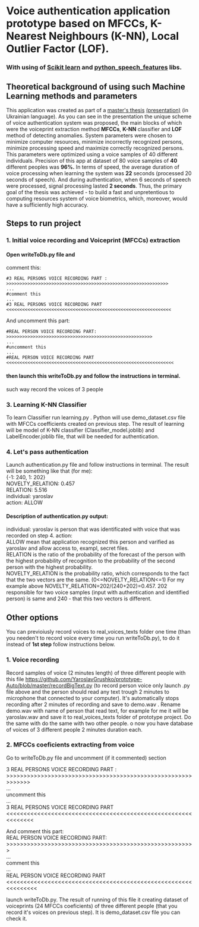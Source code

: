 # Voice authentication application prototype based on MFCCs, K-Nearest Neighbours (K-NN), Local Outlier Factor (LOF). 
### With using of [Scikit learn](https://scikit-learn.org/stable/) and [python_speech_features](https://python-speech-features.readthedocs.io/en/latest/) libs.
## Theoretical background of using such Machine Learning methods and parameters 
This application was created as part of a [master's thesis](https://ela.kpi.ua/handle/123456789/32176) [(presentation)](http://mmsa.kpi.ua/sites/default/files/abstracts/2019_m_sai_grushko_y_uk_presentation.pdf) (in Ukrainian language). As you can see in the presentation the unique scheme of voice authentication system was proposed, the main blocks of which were the voiceprint extraction method **MFCCs**, **K-NN** classifier and **LOF** method of detecting anomalies. System parameters were chosen to minimize computer resources, minimize incorrectly recognized persons, minimize processing speed and maximize correctly recognized persons. This parameters were optimized using a voice samples of 40 different individuals. Precision of this app at dataset of 80 voice samples of **40** different peoples was **96%.** 
In terms of speed, the average duration of voice processing when learning the system was **22** seconds (processed 20 seconds of speech). And during authentication, when 6 seconds of speech were processed, signal processing lasted **2 seconds**.
Thus, the primary goal of the thesis was achieved - to build a fast and unpretentious to computing resources system of voice biometrics, which, moreover, would have a sufficiently high accuracy.
## Steps to run project
### 1. Initial voice recording and Voiceprint (MFCCs) extraction   
#### Open writeToDb.py file and
comment this: 
```
#3 REAL PERSONS VOICE RECORDING PART : >>>>>>>>>>>>>>>>>>>>>>>>>>>>>>>>>>>>>>>>>>>>>>>>>>>>>>>>>>>>>  
...  
#comment this  
...  
#3 REAL PERSONS VOICE RECORDING PART  <<<<<<<<<<<<<<<<<<<<<<<<<<<<<<<<<<<<<<<<<<<<<<<<<<<<<<<<<<<<<<   
```
And uncomment this part:  
```
#REAL PERSON VOICE RECORDING PART: >>>>>>>>>>>>>>>>>>>>>>>>>>>>>>>>>>>>>>>>>>>>>>>>>>>>>>>  
...  
#uncomment this  
...  
#REAL PERSON VOICE RECORDING PART <<<<<<<<<<<<<<<<<<<<<<<<<<<<<<<<<<<<<<<<<<<<<<<<<<<<<<<<<<<<<<<   
```
#### then launch this writeToDb.py and follow the instructions in terminal. 
such way record the voices of 3 people  
  
### 3. Learning K-NN Classifier   
To learn Classifier run learning.py . Python will use demo_dataset.csv file with MFCCs coefficients created on previous step. The result of learning will be model of K-NN classifier (Classifier_model.joblib) and LabelEncoder.joblib file, that will be  needed for authentication.  
  
### 4. Let's pass authentication 
Launch authentication.py file and follow instructions in terminal. The result will be something like that (for me):  
{-1: 240, 1: 202}  
NOVELTY_RELATION: 0.457  
RELATION: 5.516  
individual: yaroslav  
action: ALLOW  
#### Description of authentication.py output:
individual: yaroslav is person that was identificated with voice that was recorded on step 4. action:   
ALLOW mean that application recognized this person and varified as yaroslav and allow access to, exampl, secret files.    
RELATION is the ratio of the probability of the forecast of the person with the highest probability of recognition to the probability of the second person with the highest probability.  
NOVELTY_RELATION is the probability ratio, which corresponds to the fact that the two vectors are the same. (0<=NOVELTY_RELATION<=1)  For my example above NOVELTY_RELATION=202/(240+202)=0.457. 202 responsible for two voice samples (input with authentication and identified person) is same and 240 - that this two vectors is different.

## Other options
You can previoiusly record voices to real_voices_texts folder one time (than you needen't to record voice every time you run writeToDb.py), to do it  instead of **1st step** follow instructions below.  
### 1. Voice recording  
Record samples of voice (2 minutes length) of three different people with this file https://github.com/YaroslavGrushko/prototype-Auto/blob/master/recordBigText.py
(to record person voice only launch .py file above and the person should read any text trough 2 minutes to microphone that connected to your computer). It's automatically stops recording after 2 minutes of recording and save to demo.wav . Rename demo.wav with name of person that read text, for example for me it will be yaroslav.wav and save it to real_voices_texts folder of prototype project. Do the same with do the same with two other people. 
o now you have database of voices of 3 different people 2 minutes duration each.  
### 2. MFCCs coeficients extracting from voice  
Go to writeToDb.py file and uncomment (if it commented) section    
  
3 REAL PERSONS VOICE RECORDING PART : >>>>>>>>>>>>>>>>>>>>>>>>>>>>>>>>>>>>>>>>>>>>>>>>>>>>>>>>>>>>>  
...  
uncomment this  
...  
3 REAL PERSONS VOICE RECORDING PART  <<<<<<<<<<<<<<<<<<<<<<<<<<<<<<<<<<<<<<<<<<<<<<<<<<<<<<<<<<<<<<  
  
And comment this part:  
REAL PERSON VOICE RECORDING PART: >>>>>>>>>>>>>>>>>>>>>>>>>>>>>>>>>>>>>>>>>>>>>>>>>>>>>>>  
...  
comment this  
...  
REAL PERSON VOICE RECORDING PART <<<<<<<<<<<<<<<<<<<<<<<<<<<<<<<<<<<<<<<<<<<<<<<<<<<<<<<<<<<<<<<  
  
launch writeToDb.py. The result of running of this file it creating dataset of voiceprints (24 MFCCs coeficients) of three different people (that you record it's voices on previous step). It is demo_dataset.csv file you can check it. 
